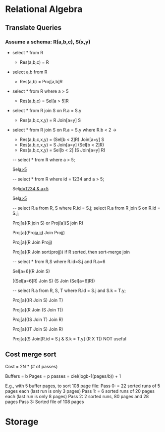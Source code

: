 # Relational Algebra 

## Translate Queries

### Assume a schema: R(a,b,c), S(x,y)
- select * from R
    - Res(a,b,c) = R
- select a,b from R
    - Res(a,b) = Proj[a,b]R
- select * from R where a > 5
    - Res(a,b,c) = Sel[a > 5]R
- select * from R join S on R.a = S.y
    - Res(a,b,c,x,y) = R Join[a=y] S
- select * from R join S on R.a = S.y where R.b < 2 -> 
    - Res(a,b,c,x,y) = (Sel[b < 2]R) Join[a=y] S
    - Res(a,b,c,x,y) = S Join[a=y] (Sel[b < 2]R)
    - Res(a,b,c,x,y) = Sel[b < 2] (S Join[a=y] R)

    --
    select * from R where a > 5;

    Sel[a>5](R)


    --
    select * from R where id = 1234 and a > 5;

    Sel[id=1234 & a>5](R)

    Sel[a>5](Sel[id=1234](R))



    --
    select R.a from R, S where R.id = S.j;
    select R.a from R join S on R.id = S.j;

    Proj[a](R join S)   or   Proj[a](S join R)

    Proj[a](Proj[a,id](R) Join Proj[j](S))

    Proj[a](R Join Proj[j](S))

    Proj[a](R Join sort(proj[j](S)))   if R sorted, then sort-merge join


    --
    select * from R,S where R.id=S.j and R.a=6

    Sel[a=6](R Join S)

    ((Sel[a=6]R) Join S)
    (S Join (Sel[a=6]R))


    --
    select R.a from R, S, T where R.id = S.j and S.k = T.y;

    Proj[a]((R Join S) Join T)

    Proj[a](R Join (S Join T))

    Proj[a]((S Join T) Join R)

    Proj[a]((T Join S) Join R)

    Proj[a](S Join[R.id = S.j & S.k = T.y] (R X T)) NOT useful

## Cost merge sort 

Cost = 2N * (# of passes)

Buffers = b 
Pages = p
passes = ciel(logb-1(pages/b)) + 1

E.g., with 5 buffer pages, to sort 108 page file:
Pass 0: = 22 sorted runs of 5 pages each (last run is only 3 pages)
Pass 1: = 6 sorted runs of 20 pages each (last run is only 8 pages)
Pass 2: 2 sorted runs, 80 pages and 28 pages
Pass 3: Sorted file of 108 pages


# Storage

## 